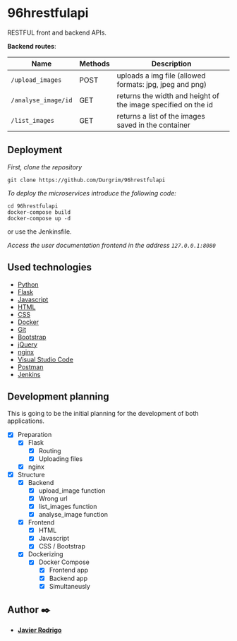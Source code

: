 ﻿# 96hrestfulapi

RESTFUL front and backend APIs.

**Backend routes**:

| Name | Methods | Description |
| ---- | ---- | ----------- |
| `/upload_images` | POST | uploads a img file (allowed formats: jpg, jpeg and png) |
| `/analyse_image/id` | GET | returns the width and height of the image specified on the id |
| `/list_images` | GET | returns a list of the images saved in the container |

## Deployment

_First, clone the repository_

```
git clone https://github.com/Durgrim/96hrestfulapi
```
_To deploy the microservices introduce the following code:_

```
cd 96hrestfulapi
docker-compose build
docker-compose up -d
```
or use the Jenkinsfile.

_Access the user documentation frontend in the address `127.0.0.1:8080`_

## Used technologies

* [Python](https://www.python.org)
* [Flask](https://flask.palletsprojects.com/en/2.2.x/) 
* [Javascript](https://www.javascript.com)
* [HTML](https://html.spec.whatwg.org)
* [CSS](https://www.w3.org/TR/CSS/#css)
* [Docker](https://www.docker.com)
* [Git](https://git-scm.com)
* [Bootstrap](https://getbootstrap.com)
* [jQuery](https://jquery.com/)
* [nginx](https://www.nginx.com/)
* [Visual Studio Code](https://code.visualstudio.com)
* [Postman](https://www.postman.com)
* [Jenkins](https://www.jenkins.io/)

## Development planning

This is going to be the initial planning for the development of both applications.

- [X] Preparation
  - [X] Flask
    - [x] Routing
    - [X] Uploading files
  - [X] nginx
- [X] Structure
  - [X] Backend
    - [X] upload_image function
    - [X] Wrong url
    - [X] list_images function
    - [X] analyse_image function
  - [X] Frontend
    - [X] HTML 
    - [X] Javascript
    - [X] CSS / Bootstrap
  - [X] Dockerizing
    - [X] Docker Compose
      - [X] Frontend app
      - [X] Backend app
      - [X] Simultaneusly

## Author ✒️

- [**Javier Rodrigo**](https://github.com/durgrim)
